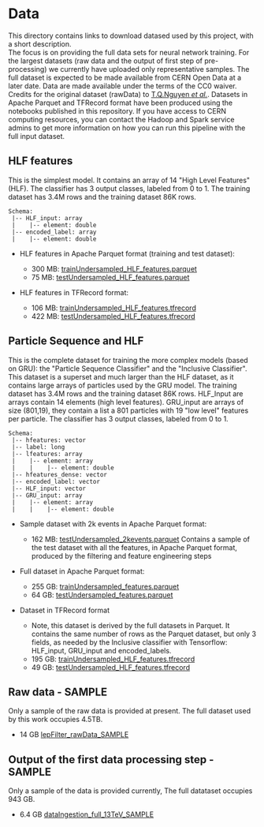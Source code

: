 # Data

This directory contains links to download datased used by this project, with a short description.  
The focus is on providing the full data sets for neural network training.
For the largest datasets (raw data and the output of first step of pre-processing) we currently have uploaded
only representative samples. 
The full dataset is expected to be made available from CERN Open Data at a later date.
Data are made available under the terms of the CC0 waiver.  
Credits for the original dataset (rawData) to [T.Q.Nguyen *et al.*](https://arxiv.org/abs/1807.0008).
Datasets in Apache Parquet and TFRecord format have been produced using the notebooks published in this repository. 
If you have access to CERN computing resources, you can contact the Hadoop and Spark service admins to get more information on how you can run this pipeline with the full input dataset.

## HLF features 
This is the simplest model. It contains an array of 14 "High Level Features" (HLF). The classifier has 3 output classes, labeled from 0 to 1.
The training dataset has 3.4M rows and the training dataset 86K rows.
```
Schema:
 |-- HLF_input: array 
 |    |-- element: double 
 |-- encoded_label: array 
 |    |-- element: double 
```
- HLF features in Apache Parquet format (training and test dataset):
  - 300 MB: [trainUndersampled_HLF_features.parquet](http://sparkdltrigger.web.cern.ch/sparkdltrigger/trainUndersampled_HLF_features.parquet)
  - 75 MB: [testUndersampled_HLF_features.parquet](http://sparkdltrigger.web.cern.ch/sparkdltrigger/testUndersampled_HLF_features.parquet)

- HLF features in TFRecord format:
  - 106 MB: [trainUndersampled_HLF_features.tfrecord](http://sparkdltrigger.web.cern.ch/sparkdltrigger/trainUndersampled_HLF_features.tfrecord)
  - 422 MB: [testUndersampled_HLF_features.tfrecord](http://sparkdltrigger.web.cern.ch/sparkdltrigger/testUndersampled_HLF_features.tfrecord)

## Particle Sequence and HLF
This is the complete dataset for training the more complex models (based on GRU): the "Particle Sequence Classifier"
and the "Inclusive Classifier". This dataset is a superset and much larger than the HLF dataset, as it contains
large arrays of particles used by the GRU model.
The training dataset has 3.4M rows and the training dataset 86K rows.
HLF_Input are arrays contain 14 elements (high level features). GRU_input are arrays of size (801,19), they contain a
list a 801 particles with 19 "low level" features per particle.
The classifier has 3 output classes, labeled from 0 to 1.
```
Schema:
 |-- hfeatures: vector
 |-- label: long 
 |-- lfeatures: array
 |    |-- element: array
 |    |    |-- element: double
 |-- hfeatures_dense: vector
 |-- encoded_label: vector 
 |-- HLF_input: vector
 |-- GRU_input: array 
 |    |-- element: array
 |    |    |-- element: double
```
- Sample dataset with 2k events in Apache Parquet format:
  - 162 MB: [testUndersampled_2kevents.parquet](http://sparkdltrigger.web.cern.ch/sparkdltrigger/testUndersampled_2kevents.parquet) Contains a sample of the test dataset with all the features, in Apache Parquet format, produced by the filtering and feature engineering steps

- Full dataset in Apache Parquet format:
  - 255 GB: [trainUndersampled_features.parquet](http://sparkdltrigger.web.cern.ch/sparkdltrigger/trainUndersampled_features.parquet)
  - 64 GB:  [testUndersampled_features.parquet](http://sparkdltrigger.web.cern.ch/sparkdltrigger/testUndersampled_features.parquet)

- Dataset in TFRecord format 
  - Note, this dataset is derived by the full datasets in Parquet.
    It contains the same number of rows as the Parquet dataset, but only 3 fields, as needed 
    by the Inclusive classifier with Tensorflow: HLF_input, GRU_input and encoded_labels.
  - 195 GB: [trainUndersampled_HLF_features.tfrecord](http://sparkdltrigger.web.cern.ch/sparkdltrigger/trainUndersampled_features.tfrecord)
  - 49 GB:  [testUndersampled_HLF_features.tfrecord](http://sparkdltrigger.web.cern.ch/sparkdltrigger/testUndersampled_features.tfrecord)


## Raw data - SAMPLE
Only a sample of the raw data is provided at present. The full dataset used by this work occupies 4.5TB.
- 14 GB [lepFilter_rawData_SAMPLE](http://sparkdltrigger.web.cern.ch/sparkdltrigger/lepFilter_rawData_SAMPLE)

## Output of the first data processing step - SAMPLE
Only a sample of the data is provided currently, The full datataset occupies 943 GB.
- 6.4 GB [dataIngestion_full_13TeV_SAMPLE](http://sparkdltrigger.web.cern.ch/sparkdltrigger/dataIngestion_full_13TeV_SAMPLE)



